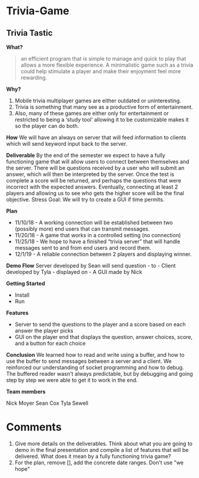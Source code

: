 # Trivia-Game

## Trivia Tastic 

**What?**
>an efficient program that is simple to manage and quick to play that allows
>a more flexible experience. A minimalistic game such as a trivia could help stimulate a player
>and make their enjoyment feel more rewarding.

**Why?**
1. Mobile trivia multiplayer games are either outdated or uninteresting. 
2. Trivia is something that many see as a productive form of entertainment.
3. Also, many of these games are either only for entertainment or restricted 
to being a ‘study tool’ allowing it to be customizable makes it so the
player can do both. 

**How**
We will have an always on server that will feed information to clients which will 
send keyword input back to the server.

**Deliverable**
By the end of the semester we expect to have a fully functioning game that
will allow users to connect between themselves and the server. There will be questions received
by a user who will submit an answer, which will then be interpreted by the server. Once the test
is complete a score will be returned, and perhaps the questions that were incorrect with the
expected answers.
Eventually, connecting at least 2 players and allowing us to see who gets the higher score will be
the final objective.
Stress Goal: We will try to create a GUI if time permits.


**Plan**
- 11/10/18 - A working connection will be established between two (possibly more) end users that
can transmit messages.
- 11/20/18 - A game that works in a controlled setting (no connection)
- 11/25/18 - We hope to have a finished “trivia server” that will handle messages sent to and from
end users and record them.
- 12/1/19 - A reliable connection between 2 players and displaying winner.

**Demo Flow**
Server developed by Sean will send question  - to - Client developed by Tyla - displayed on - A GUI made by Nick

**Getting Started**
- Install
- Run

**Features**
- Server to send the questions to the player and a score based on each answer the player picks
- GUI on the player end that displays the question, answer choices, score, and a button for each choice

**Conclusion**
We learned how to read and write using a buffer, and how to use the buffer to send messages between a server and a client. We reinforced our understanding of socket programming and how to debug. The buffered reader wasn't always predictable, but by debugging and going step by step we were able to get it to work in the end.

**Team members**

Nick Moyer
Sean Cox
Tyla Sewell

# Comments
1. Give more details on the deliverables. Think about what you are going to demo in the final presentation and compile a list of features that will be delivered. What does it mean by a fully functioning trivia game? 
2. For the plan, remove [], add the concrete date ranges. Don't use "we hope"

